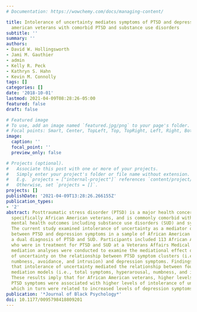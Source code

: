 ```yaml
---
# Documentation: https://wowchemy.com/docs/managing-content/

title: Intolerance of uncertainty mediates symptoms of PTSD and depression in african
  american veterans with comorbid PTSD and substance use disorders
subtitle: ''
summary: ''
authors:
- David W. Hollingsworth
- Jami M. Gauthier
- admin
- Kelly R. Peck
- Kathryn S. Hahn
- Kevin M. Connolly
tags: []
categories: []
date: '2018-10-01'
lastmod: 2021-04-09T08:28:26-05:00
featured: false
draft: false

# Featured image
# To use, add an image named `featured.jpg/png` to your page's folder.
# Focal points: Smart, Center, TopLeft, Top, TopRight, Left, Right, BottomLeft, Bottom, BottomRight.
image:
  caption: ''
  focal_point: ''
  preview_only: false

# Projects (optional).
#   Associate this post with one or more of your projects.
#   Simply enter your project's folder or file name without extension.
#   E.g. `projects = ["internal-project"]` references `content/project/deep-learning/index.md`.
#   Otherwise, set `projects = []`.
projects: []
publishDate: '2021-04-09T13:28:26.266155Z'
publication_types:
- '2'
abstract: Posttraumatic stress disorder (PTSD) is a major health concern among veterans,
  specifically African American veterans, and is commonly comorbid with other negative
  mental health outcomes including substance use disorders (SUD) and symptoms of depression.
  The current study examined intolerance of uncertainty as a mediator of the relationship
  between PTSD and depression symptoms in a sample of African American veterans with
  a dual diagnosis of PTSD and SUD. Participants included 113 African American veterans
  who were in treatment for PTSD and SUD at a Veterans Affairs Medical Center. Five
  mediation analyses were conducted to examine the mediational effect of intolerance
  of uncertainty on the relationship between PTSD symptom clusters (i.e., total, hyperarousal,
  numbness, avoidance, and intrusion) and depression symptoms. Findings indicated
  that intolerance of uncertainty mediated the relationship between four of the five
  mediation models (i.e., total symptoms, hyperarousal, numbness, and intrusion).
  These results imply that for African American veterans, higher levels of certain
  PTSD symptoms were associated with higher levels of intolerance of uncertainty,
  which in turn were related to increased levels of depression symptoms.
publication: '*Journal of Black Psychology*'
doi: 10.1177/0095798418809201
---
```

